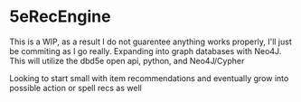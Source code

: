 # 5eRecEngine

This is a WIP, as a result I do not guarentee anything works properly, I'll just be commiting as I go really.
Expanding into graph databases with Neo4J.
This will utilize the dbd5e open api, python, and Neo4J/Cypher

Looking to start small with item recommendations and eventually grow into possible action or spell recs as well
